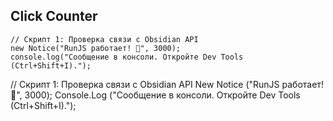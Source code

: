 ## Click Counter
```RunJS 'TestRunJS'
// Скрипт 1: Проверка связи с Obsidian API
new Notice("RunJS работает! 🎉", 3000);
console.log("Сообщение в консоли. Откройте Dev Tools (Ctrl+Shift+I).");
```


// Скрипт 1: Проверка связи с Obsidian API
New Notice ("RunJS работает! 🎉", 3000);
Console.Log ("Сообщение в консоли. Откройте Dev Tools (Ctrl+Shift+I).");